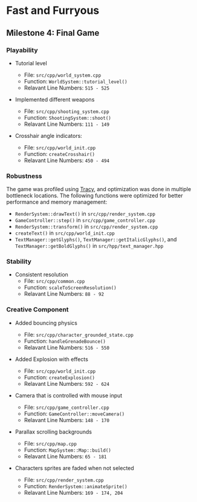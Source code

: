 # Fast and Furryous

## Milestone 4: Final Game

### Playability
- Tutorial level
  - File: `src/cpp/world_system.cpp`
  - Function: `WorldSystem::tutorial_level()`
  - Relavant Line Numbers: `515 - 525`

- Implemented different weapons
  - File: `src/cpp/shooting_system.cpp`
  - Function: `ShootingSystem::shoot()`
  - Relavant Line Numbers: `111 - 149`

- Crosshair angle indicators:
  - File: `src/cpp/world_init.cpp`
  - Function: `createCrosshair()`
  - Relavant Line Numbers: `450 - 494`

### Robustness
The game was profiled using [Tracy](https://github.com/wolfpld/tracy#tracy-profiler), and optimization was done in multiple bottleneck locations.
The following functions were optimized for better performance and memory management:
- `RenderSystem::drawText()` in `src/cpp/render_system.cpp`
- `GameController::step()` in `src/cpp/game_controller.cpp`
- `RenderSystem::transform()` in `src/cpp/render_system.cpp`
- `createText()` in `src/cpp/world_init.cpp`
- `TextManager::getGlyphs()`, `TextManager::getItalicGlyphs()`, and `TextManager::getBoldGlyphs()` in `src/hpp/text_manager.hpp`

### Stability
- Consistent resolution
  - File: `src/cpp/common.cpp`
  - Function: `scaleToScreenResolution()`
  - Relavant Line Numbers: `88 - 92`
    
### Creative Component

- Added bouncing physics
  - File: `src/cpp/character_grounded_state.cpp`
  - Function: `handleGrenadeBounce()`
  - Relavant Line Numbers: `516 - 550`

- Added Explosion with effects
  - File: `src/cpp/world_init.cpp`
  - Function: `createExplosion()`
  - Relavant Line Numbers: `592 - 624`


- Camera that is controlled with mouse input
  - File: `src/cpp/game_controller.cpp`
  - Function: `GameController::moveCamera()`
  - Relavant Line Numbers: `148 - 170`

- Parallax scrolling backgrounds
  - File: `src/cpp/map.cpp`
  - Function: `MapSystem::Map::build()`
  - Relavant Line Numbers: `65 - 181`

- Characters sprites are faded when not selected
  - File: `src/cpp/render_system.cpp`
  - Function: `RenderSystem::animateSprite()`
  - Relavant Line Numbers: `169 - 174, 204`


